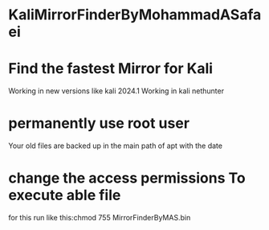 # KaliMirrorFinderByMohammadASafaei
# Find the fastest Mirror for Kali
Working in new versions like kali 2024.1
Working in kali nethunter
# permanently use root user
Your old files are backed up in the main path of apt with the date
# change the access permissions To execute able file
for this run like this:chmod 755 MirrorFinderByMAS.bin
